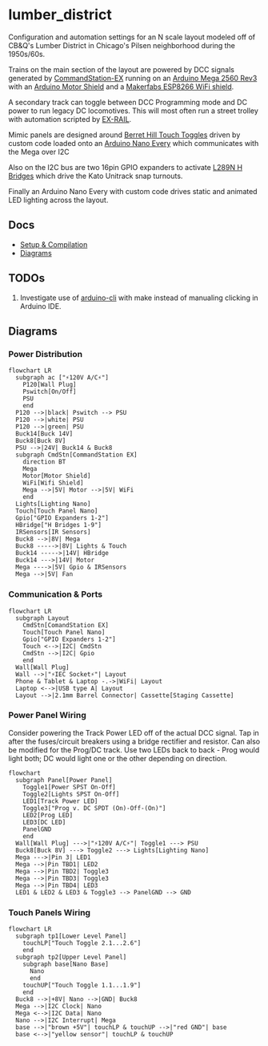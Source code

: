 # lumber_district

Configuration and automation settings for an N scale layout modeled off of CB&Q's Lumber District in Chicago's Pilsen neighborhood during the 1950s/60s.

Trains on the main section of the layout are powered by DCC signals generated by [CommandStation-EX](https://dcc-ex.com/ex-commandstation/index.html) running on an [Arduino Mega 2560 Rev3](https://store-usa.arduino.cc/products/arduino-mega-2560-rev3) with an [Arduino Motor Shield](https://store-usa.arduino.cc/collections/shields/products/arduino-motor-shield-rev3) and a [Makerfabs ESP8266 WiFi shield](https://www.makerfabs.com/esp8266-wifi-shield.html). 

A secondary track can toggle between DCC Programming mode and DC power to run legacy DC locomotives. This will most often run a street trolley with automation scripted by [EX-RAIL](https://dcc-ex.com/ex-rail/index.html). 

Mimic panels are designed around [Berret Hill Touch Toggles](https://www.berretthillshop.com/store/products/touch-controls/) driven by custom code loaded onto an [Arduino Nano Every](https://store-usa.arduino.cc/collections/boards/products/arduino-nano-every) which communicates with the Mega over I2C

Also on the I2C bus are two 16pin GPIO expanders to activate [L289N H Bridges](https://www.amazon.com/dp/B08RS3P1ZW) which drive the Kato Unitrack snap turnouts.

Finally an Arduino Nano Every with custom code drives static and animated LED lighting across the layout. 

## Docs

* [Setup & Compilation](./setup.md)
* [Diagrams](./diagrams.md)

## TODOs

1. Investigate use of [arduino-cli](https://github.com/arduino/arduino-cli) with make instead of manualing clicking in Arduino IDE.

## Diagrams

### Power Distribution

```mermaid
flowchart LR
  subgraph ac ["⚡️120V A/C⚡️"]
    P120[Wall Plug]
    Pswitch[On/Off]
    PSU
    end
  P120 -->|black| Pswitch --> PSU
  P120 -->|white| PSU
  P120 -->|green| PSU
  Buck14[Buck 14V]
  Buck8[Buck 8V]
  PSU -->|24V| Buck14 & Buck8
  subgraph CmdStn[CommandStation EX]
    direction BT
    Mega
    Motor[Motor Shield]
    WiFi[Wifi Shield]
    Mega -->|5V| Motor -->|5V| WiFi
    end
  Lights[Lighting Nano]
  Touch[Touch Panel Nano]
  Gpio["GPIO Expanders 1-2"]
  HBridge["H Bridges 1-9"]
  IRSensors[IR Sensors]
  Buck8 -->|8V| Mega
  Buck8 ----->|8V| Lights & Touch
  Buck14 ----->|14V| HBridge
  Buck14 --->|14V| Motor
  Mega ---->|5V| Gpio & IRSensors
  Mega -->|5V| Fan
```

### Communication & Ports

```mermaid
flowchart LR
  subgraph Layout
    CmdStn[ComandStation EX]
    Touch[Touch Panel Nano]
    Gpio["GPIO Expanders 1-2"]
    Touch <-->|I2C| CmdStn
    CmdStn -->|I2C| Gpio
    end
  Wall[Wall Plug]
  Wall -->|"⚡IEC Socket⚡️"| Layout
  Phone & Tablet & Laptop -.->|WiFi| Layout
  Laptop <-->|USB type A| Layout
  Layout -->|2.1mm Barrel Connector| Cassette[Staging Cassette]
```

### Power Panel Wiring

Consider powering the Track Power LED off of the actual DCC signal. Tap in after the fuses/circuit breakers using a bridge rectifier and resistor. Can also be modified for the Prog/DC track. Use two LEDs back to back - Prog would light both; DC would light one or the other depending on direction. 

```mermaid
flowchart 
  subgraph Panel[Power Panel]
    Toggle1[Power SPST On-Off]
    Toggle2[Lights SPST On-Off]
    LED1[Track Power LED]
    Toggle3["Prog v. DC SPDT (On)-Off-(On)"]
    LED2[Prog LED]
    LED3[DC LED]
    PanelGND
    end
  Wall[Wall Plug] --->|"⚡️120V A/C⚡️"| Toggle1 ---> PSU
  Buck8[Buck 8V] ---> Toggle2 ---> Lights[Lighting Nano]
  Mega --->|Pin 3| LED1
  Mega -->|Pin TBD1| LED2
  Mega -->|Pin TBD2| Toggle3
  Mega -->|Pin TBD3| Toggle3
  Mega -->|Pin TBD4| LED3
  LED1 & LED2 & LED3 & Toggle3 --> PanelGND --> GND
```

### Touch Panels Wiring

```mermaid
flowchart LR
  subgraph tp1[Lower Level Panel]
    touchLP["Touch Toggle 2.1...2.6"]
    end
  subgraph tp2[Upper Level Panel]
    subgraph base[Nano Base]
      Nano
      end
    touchUP["Touch Toggle 1.1...1.9"]
    end
  Buck8 -->|+8V| Nano -->|GND| Buck8
  Mega -->|I2C Clock| Nano
  Mega <-->|I2C Data| Nano
  Nano -->|I2C Interrupt| Mega
  base -->|"brown +5V"| touchLP & touchUP -->|"red GND"| base
  base <-->|"yellow sensor"| touchLP & touchUP

```

